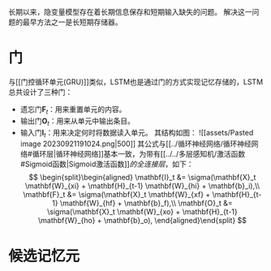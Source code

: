 长期以来，隐变量模型存在着长期信息保存和短期输入缺失的问题。 解决这一问题的最早方法之一是长短期存储器。

# 门
与[[门控循环单元(GRU)]]类似，LSTM也是通过门的方式实现记忆存储的，LSTM总共设计了三种门：
- 遗忘门$\mathbf{F}_t$：用来重置单元的内容。
- 输出门$\mathbf{O}_t$：用来从单元中输出条目。
- 输入门$\mathbf{I}_t$：用来决定何时将数据读入单元。
其结构如图：
![[assets/Pasted image 20230921191024.png|500]]
其公式与[[../循环神经网络/循环神经网络#循环层|循环神经网络]]基本一致，为带有[[../../多层感知机/激活函数#Sigmoid函数|Sigmoid激活函数]]*的全连接层*，如下：
$$
\begin{split}\begin{aligned}
\mathbf{I}_t &= \sigma(\mathbf{X}_t \mathbf{W}_{xi} + \mathbf{H}_{t-1} \mathbf{W}_{hi} + \mathbf{b}_i),\\
\mathbf{F}_t &= \sigma(\mathbf{X}_t \mathbf{W}_{xf} + \mathbf{H}_{t-1} \mathbf{W}_{hf} + \mathbf{b}_f),\\
\mathbf{O}_t &= \sigma(\mathbf{X}_t \mathbf{W}_{xo} + \mathbf{H}_{t-1} \mathbf{W}_{ho} + \mathbf{b}_o),
\end{aligned}\end{split}
$$
# 候选记忆元

